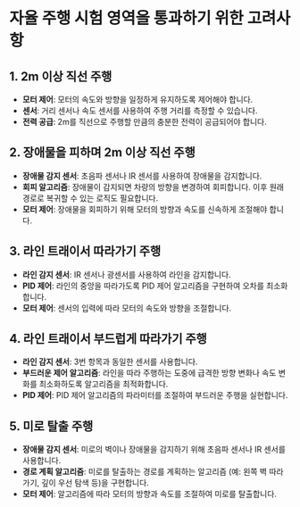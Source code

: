 # 자율 주행 시험 영역을 통과하기 위한 고려사항

## 1. 2m 이상 직선 주행
- **모터 제어**: 모터의 속도와 방향을 일정하게 유지하도록 제어해야 합니다.
- **센서**: 거리 센서나 속도 센서를 사용하여 주행 거리를 측정할 수 있습니다.
- **전력 공급**: 2m를 직선으로 주행할 만큼의 충분한 전력이 공급되어야 합니다.

## 2. 장애물을 피하며 2m 이상 직선 주행
- **장애물 감지 센서**: 초음파 센서나 IR 센서를 사용하여 장애물을 감지합니다.
- **회피 알고리즘**: 장애물이 감지되면 차량의 방향을 변경하여 회피합니다. 이후 원래 경로로 복귀할 수 있는 로직도 필요합니다.
- **모터 제어**: 장애물을 회피하기 위해 모터의 방향과 속도를 신속하게 조절해야 합니다.

## 3. 라인 트래이서 따라가기 주행
- **라인 감지 센서**: IR 센서나 광센서를 사용하여 라인을 감지합니다.
- **PID 제어**: 라인의 중앙을 따라가도록 PID 제어 알고리즘을 구현하여 오차를 최소화합니다.
- **모터 제어**: 센서의 입력에 따라 모터의 속도와 방향을 조절합니다.

## 4. 라인 트래이서 부드럽게 따라가기 주행
- **라인 감지 센서**: 3번 항목과 동일한 센서를 사용합니다.
- **부드러운 제어 알고리즘**: 라인을 따라 주행하는 도중에 급격한 방향 변화나 속도 변화를 최소화하도록 알고리즘을 최적화합니다.
- **PID 제어**: PID 제어 알고리즘의 파라미터를 조절하여 부드러운 주행을 실현합니다.

## 5. 미로 탈출 주행
- **장애물 감지 센서**: 미로의 벽이나 장애물을 감지하기 위해 초음파 센서나 IR 센서를 사용합니다.
- **경로 계획 알고리즘**: 미로를 탈출하는 경로를 계획하는 알고리즘 (예: 왼쪽 벽 따라가기, 깊이 우선 탐색 등)을 구현합니다.
- **모터 제어**: 알고리즘에 따라 모터의 방향과 속도를 조절하여 미로를 탈출합니다.
